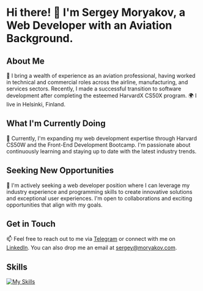 # Hi there! 👋 I'm Sergey Moryakov, a Web Developer with an Aviation Background.

## About Me
🚀 I bring a wealth of experience as an aviation professional, having worked in technical and commercial roles across the airline, manufacturing, and services sectors. Recently, I made a successful transition to software development after completing the esteemed HarvardX CS50X program.
🌍 I live in Helsinki, Finland.

## What I'm Currently Doing
🌱 Currently, I'm expanding my web development expertise through Harvard CS50W and the Front-End Development Bootcamp. I'm passionate about continuously learning and staying up to date with the latest industry trends.

## Seeking New Opportunities
👀 I'm actively seeking a web developer position where I can leverage my industry experience and programming skills to create innovative solutions and exceptional user experiences. I'm open to collaborations and exciting opportunities that align with my goals.

## Get in Touch
📫 Feel free to reach out to me via [Telegram](https://t.me/smoryakov) or connect with me on [LinkedIn](https://www.linkedin.com/in/sergey-moryakov). You can also drop me an email at [sergey@moryakov.com](mailto:sergey@moryakov.com).

## Skills
[![My Skills](https://skillicons.dev/icons?i=vscode,html,css,js,bootstrap,figma,c,py,flask,sqlite,git,github,discord,linkedin)](https://skillicons.dev)
